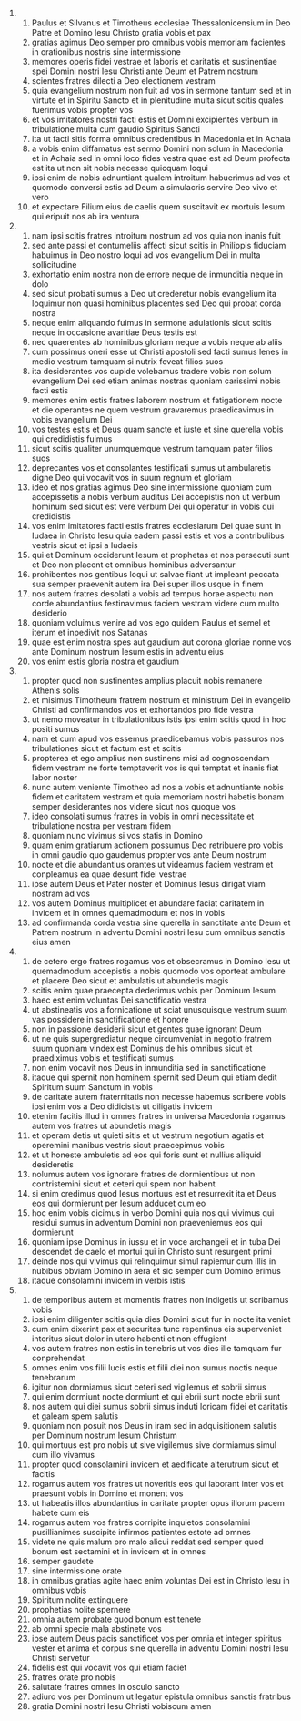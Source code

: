 <ol>
  <li>
    <ol>
      <li>Paulus et Silvanus et Timotheus ecclesiae Thessalonicensium in Deo Patre et Domino Iesu Christo gratia vobis et pax</li>
      <li>gratias agimus Deo semper pro omnibus vobis memoriam facientes in orationibus nostris sine intermissione</li>
      <li>memores operis fidei vestrae et laboris et caritatis et sustinentiae spei Domini nostri Iesu Christi ante Deum et Patrem nostrum</li>
      <li>scientes fratres dilecti a Deo electionem vestram</li>
      <li>quia evangelium nostrum non fuit ad vos in sermone tantum sed et in virtute et in Spiritu Sancto et in plenitudine multa sicut scitis quales fuerimus vobis propter vos</li>
      <li>et vos imitatores nostri facti estis et Domini excipientes verbum in tribulatione multa cum gaudio Spiritus Sancti</li>
      <li>ita ut facti sitis forma omnibus credentibus in Macedonia et in Achaia</li>
      <li>a vobis enim diffamatus est sermo Domini non solum in Macedonia et in Achaia sed in omni loco fides vestra quae est ad Deum profecta est ita ut non sit nobis necesse quicquam loqui</li>
      <li>ipsi enim de nobis adnuntiant qualem introitum habuerimus ad vos et quomodo conversi estis ad Deum a simulacris servire Deo vivo et vero</li>
      <li>et expectare Filium eius de caelis quem suscitavit ex mortuis Iesum qui eripuit nos ab ira ventura</li>
    </ol>
  </li>
  <li>
    <ol>
      <li>nam ipsi scitis fratres introitum nostrum ad vos quia non inanis fuit</li>
      <li>sed ante passi et contumeliis affecti sicut scitis in Philippis fiduciam habuimus in Deo nostro loqui ad vos evangelium Dei in multa sollicitudine</li>
      <li>exhortatio enim nostra non de errore neque de inmunditia neque in dolo</li>
      <li>sed sicut probati sumus a Deo ut crederetur nobis evangelium ita loquimur non quasi hominibus placentes sed Deo qui probat corda nostra</li>
      <li>neque enim aliquando fuimus in sermone adulationis sicut scitis neque in occasione avaritiae Deus testis est</li>
      <li>nec quaerentes ab hominibus gloriam neque a vobis neque ab aliis</li>
      <li>cum possimus oneri esse ut Christi apostoli sed facti sumus lenes in medio vestrum tamquam si nutrix foveat filios suos</li>
      <li>ita desiderantes vos cupide volebamus tradere vobis non solum evangelium Dei sed etiam animas nostras quoniam carissimi nobis facti estis</li>
      <li>memores enim estis fratres laborem nostrum et fatigationem nocte et die operantes ne quem vestrum gravaremus praedicavimus in vobis evangelium Dei</li>
      <li>vos testes estis et Deus quam sancte et iuste et sine querella vobis qui credidistis fuimus</li>
      <li>sicut scitis qualiter unumquemque vestrum tamquam pater filios suos</li>
      <li>deprecantes vos et consolantes testificati sumus ut ambularetis digne Deo qui vocavit vos in suum regnum et gloriam</li>
      <li>ideo et nos gratias agimus Deo sine intermissione quoniam cum accepissetis a nobis verbum auditus Dei accepistis non ut verbum hominum sed sicut est vere verbum Dei qui operatur in vobis qui credidistis</li>
      <li>vos enim imitatores facti estis fratres ecclesiarum Dei quae sunt in Iudaea in Christo Iesu quia eadem passi estis et vos a contribulibus vestris sicut et ipsi a Iudaeis</li>
      <li>qui et Dominum occiderunt Iesum et prophetas et nos persecuti sunt et Deo non placent et omnibus hominibus adversantur</li>
      <li>prohibentes nos gentibus loqui ut salvae fiant ut impleant peccata sua semper praevenit autem ira Dei super illos usque in finem</li>
      <li>nos autem fratres desolati a vobis ad tempus horae aspectu non corde abundantius festinavimus faciem vestram videre cum multo desiderio</li>
      <li>quoniam voluimus venire ad vos ego quidem Paulus et semel et iterum et inpedivit nos Satanas</li>
      <li>quae est enim nostra spes aut gaudium aut corona gloriae nonne vos ante Dominum nostrum Iesum estis in adventu eius</li>
      <li>vos enim estis gloria nostra et gaudium</li>
    </ol>
  </li>
  <li>
    <ol>
      <li>propter quod non sustinentes amplius placuit nobis remanere Athenis solis</li>
      <li>et misimus Timotheum fratrem nostrum et ministrum Dei in evangelio Christi ad confirmandos vos et exhortandos pro fide vestra</li>
      <li>ut nemo moveatur in tribulationibus istis ipsi enim scitis quod in hoc positi sumus</li>
      <li>nam et cum apud vos essemus praedicebamus vobis passuros nos tribulationes sicut et factum est et scitis</li>
      <li>propterea et ego amplius non sustinens misi ad cognoscendam fidem vestram ne forte temptaverit vos is qui temptat et inanis fiat labor noster</li>
      <li>nunc autem veniente Timotheo ad nos a vobis et adnuntiante nobis fidem et caritatem vestram et quia memoriam nostri habetis bonam semper desiderantes nos videre sicut nos quoque vos</li>
      <li>ideo consolati sumus fratres in vobis in omni necessitate et tribulatione nostra per vestram fidem</li>
      <li>quoniam nunc vivimus si vos statis in Domino</li>
      <li>quam enim gratiarum actionem possumus Deo retribuere pro vobis in omni gaudio quo gaudemus propter vos ante Deum nostrum</li>
      <li>nocte et die abundantius orantes ut videamus faciem vestram et conpleamus ea quae desunt fidei vestrae</li>
      <li>ipse autem Deus et Pater noster et Dominus Iesus dirigat viam nostram ad vos</li>
      <li>vos autem Dominus multiplicet et abundare faciat caritatem in invicem et in omnes quemadmodum et nos in vobis</li>
      <li>ad confirmanda corda vestra sine querella in sanctitate ante Deum et Patrem nostrum in adventu Domini nostri Iesu cum omnibus sanctis eius amen</li>
    </ol>
  </li>
  <li>
    <ol>
      <li>de cetero ergo fratres rogamus vos et obsecramus in Domino Iesu ut quemadmodum accepistis a nobis quomodo vos oporteat ambulare et placere Deo sicut et ambulatis ut abundetis magis</li>
      <li>scitis enim quae praecepta dederimus vobis per Dominum Iesum</li>
      <li>haec est enim voluntas Dei sanctificatio vestra</li>
      <li>ut abstineatis vos a fornicatione ut sciat unusquisque vestrum suum vas possidere in sanctificatione et honore</li>
      <li>non in passione desiderii sicut et gentes quae ignorant Deum</li>
      <li>ut ne quis supergrediatur neque circumveniat in negotio fratrem suum quoniam vindex est Dominus de his omnibus sicut et praediximus vobis et testificati sumus</li>
      <li>non enim vocavit nos Deus in inmunditia sed in sanctificatione</li>
      <li>itaque qui spernit non hominem spernit sed Deum qui etiam dedit Spiritum suum Sanctum in vobis</li>
      <li>de caritate autem fraternitatis non necesse habemus scribere vobis ipsi enim vos a Deo didicistis ut diligatis invicem</li>
      <li>etenim facitis illud in omnes fratres in universa Macedonia rogamus autem vos fratres ut abundetis magis</li>
      <li>et operam detis ut quieti sitis et ut vestrum negotium agatis et operemini manibus vestris sicut praecepimus vobis</li>
      <li>et ut honeste ambuletis ad eos qui foris sunt et nullius aliquid desideretis</li>
      <li>nolumus autem vos ignorare fratres de dormientibus ut non contristemini sicut et ceteri qui spem non habent</li>
      <li>si enim credimus quod Iesus mortuus est et resurrexit ita et Deus eos qui dormierunt per Iesum adducet cum eo</li>
      <li>hoc enim vobis dicimus in verbo Domini quia nos qui vivimus qui residui sumus in adventum Domini non praeveniemus eos qui dormierunt</li>
      <li>quoniam ipse Dominus in iussu et in voce archangeli et in tuba Dei descendet de caelo et mortui qui in Christo sunt resurgent primi</li>
      <li>deinde nos qui vivimus qui relinquimur simul rapiemur cum illis in nubibus obviam Domino in aera et sic semper cum Domino erimus</li>
      <li>itaque consolamini invicem in verbis istis</li>
    </ol>
  </li>
  <li>
    <ol>
      <li>de temporibus autem et momentis fratres non indigetis ut scribamus vobis</li>
      <li>ipsi enim diligenter scitis quia dies Domini sicut fur in nocte ita veniet</li>
      <li>cum enim dixerint pax et securitas tunc repentinus eis superveniet interitus sicut dolor in utero habenti et non effugient</li>
      <li>vos autem fratres non estis in tenebris ut vos dies ille tamquam fur conprehendat</li>
      <li>omnes enim vos filii lucis estis et filii diei non sumus noctis neque tenebrarum</li>
      <li>igitur non dormiamus sicut ceteri sed vigilemus et sobrii simus</li>
      <li>qui enim dormiunt nocte dormiunt et qui ebrii sunt nocte ebrii sunt</li>
      <li>nos autem qui diei sumus sobrii simus induti loricam fidei et caritatis et galeam spem salutis</li>
      <li>quoniam non posuit nos Deus in iram sed in adquisitionem salutis per Dominum nostrum Iesum Christum</li>
      <li>qui mortuus est pro nobis ut sive vigilemus sive dormiamus simul cum illo vivamus</li>
      <li>propter quod consolamini invicem et aedificate alterutrum sicut et facitis</li>
      <li>rogamus autem vos fratres ut noveritis eos qui laborant inter vos et praesunt vobis in Domino et monent vos</li>
      <li>ut habeatis illos abundantius in caritate propter opus illorum pacem habete cum eis</li>
      <li>rogamus autem vos fratres corripite inquietos consolamini pusillianimes suscipite infirmos patientes estote ad omnes</li>
      <li>videte ne quis malum pro malo alicui reddat sed semper quod bonum est sectamini et in invicem et in omnes</li>
      <li>semper gaudete</li>
      <li>sine intermissione orate</li>
      <li>in omnibus gratias agite haec enim voluntas Dei est in Christo Iesu in omnibus vobis</li>
      <li>Spiritum nolite extinguere</li>
      <li>prophetias nolite spernere</li>
      <li>omnia autem probate quod bonum est tenete</li>
      <li>ab omni specie mala abstinete vos</li>
      <li>ipse autem Deus pacis sanctificet vos per omnia et integer spiritus vester et anima et corpus sine querella in adventu Domini nostri Iesu Christi servetur</li>
      <li>fidelis est qui vocavit vos qui etiam faciet</li>
      <li>fratres orate pro nobis</li>
      <li>salutate fratres omnes in osculo sancto</li>
      <li>adiuro vos per Dominum ut legatur epistula omnibus sanctis fratribus</li>
      <li>gratia Domini nostri Iesu Christi vobiscum amen</li>
    </ol>
  </li>
</ol>